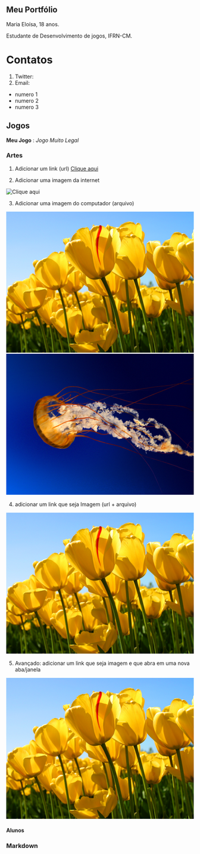 ## Meu Portfólio

Maria Eloísa, 18 anos.

Estudante de Desenvolvimento de jogos, IFRN-CM.

# Contatos

1. Twitter:
2. Email:

- numero 1 
- numero 2
- numero 3

## Jogos

**Meu Jogo** : _Jogo Muito Legal_

### Artes

1. Adicionar um link (url)
[Clique aqui](https://www.animalepetshop.com.br/wp-content/uploads/2017/09/cria-de-husky-siberiano-1.jpg)

2. Adicionar uma imagem da internet

![Clique aqui](https://www.animalepetshop.com.br/wp-content/uploads/2017/09/cria-de-husky-siberiano-1.jpg)

3. Adicionar uma imagem do computador (arquivo)

![Imagem1](Tulips.jpg)
![Imagem2](Jellyfish.jpg)

4. adicionar um link que seja Imagem (url + arquivo)

[![Imagem1](Tulips.jpg)](http://Twitter.com)

5. Avançado: adicionar um link que seja imagem e que abra em uma nova aba/janela

<a href="http:/twitter.com" target="_blank"> ![Imagem1](Tulips.jpg) </a>

#### Alunos


### Markdown


